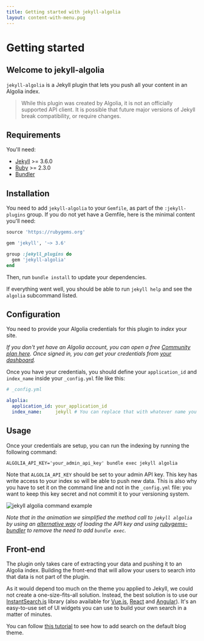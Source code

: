```yaml
---
title: Getting started with jekyll-algolia
layout: content-with-menu.pug
---
```


# Getting started

## Welcome to jekyll-algolia

`jekyll-algolia` is a Jekyll plugin that lets you push all your content in an
Algolia index.

> While this plugin was created by Algolia, it is not an officially supported API client. It is possible that future major versions of Jekyll break compatibility, or require changes.

## Requirements

You'll need:

- [Jekyll][1] >= 3.6.0
- [Ruby][2] >= 2.3.0
- [Bundler][3]

## Installation

You need to add `jekyll-algolia` to your `Gemfile`, as part of the
`:jekyll-plugins` group. If you do not yet have a Gemfile, here is the minimal
content you'll need:

```ruby
source 'https://rubygems.org'

gem 'jekyll', '~> 3.6'

group :jekyll_plugins do
  gem 'jekyll-algolia'
end
```

Then, run `bundle install` to update your dependencies.

If everything went well, you should be able to run `jekyll help` and see the
`algolia` subcommand listed.

## Configuration

You need to provide your Algolia credentials for this plugin to *index* your
site.

*If you don't yet have an Algolia account, you can open a free [Community plan
here][4]. Once signed in, you can get your credentials from
[your dashboard][5].*

Once you have your credentials, you should define your `application_id` and
`index_name` inside your `_config.yml` file like this:

```yaml
# _config.yml

algolia:
  application_id: your_application_id
  index_name:     jekyll # You can replace that with whatever name you want
```

## Usage

Once your credentials are setup, you can run the indexing by running the
following command:

```shell
ALGOLIA_API_KEY='your_admin_api_key' bundle exec jekyll algolia
```

Note that `ALGOLIA_API_KEY` should be set to your admin API key. This key has
write access to your index so will be able to push new data. This is also why
you have to set it on the command line and not in the `_config.yml` file: you
want to keep this key secret and not commit it to your versioning system.

![jekyll algolia command example][6]

_Note that in the animation we simplified the method call to `jekyll algolia` by using an
[alternative way][7] of loading the API key and using [rubygems-bundler][8] to
remove the need to add `bundle exec`._

## Front-end

The plugin only takes care of extracting your data and pushing it to an Algolia
index. Building the front-end that will allow your users to search into that
data is not part of the plugin.

As it would depend too much on the theme you applied to Jekyll, we could not
create a one-size-fits-all solution. Instead, the best solution is to use our
[InstantSearch.js][9] library (also available for [Vue.js][10], [React][11] and
[Angular][12]). It's an easy-to-use set of UI widgets you can use to build your
own search in a matter of minutes.

You can follow [this tutorial][13] to see how to add search on the default blog
theme.

[1]: https://jekyllrb.com/
[2]: https://www.ruby-lang.org/en/
[3]: http://bundler.io/
[4]: https://www.algolia.com/users/sign_up/hacker
[5]: https://www.algolia.com/api-keys
[6]: ./assets/images/getting-started.gif
[7]: ./commandline.html#algolia-api-key-file
[8]: https://github.com/rvm/rubygems-bundler
[9]: https://community.algolia.com/instantsearch.js/
[10]: https://community.algolia.com/vue-instantsearch/
[11]: https://community.algolia.com/react-instantsearch/
[12]: https://community.algolia.com/angular-instantsearch/
[13]: ./blog.html
[14]: https://www.algolia.com/press#resources
